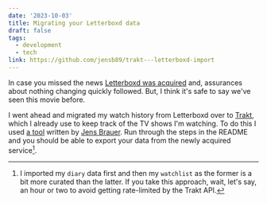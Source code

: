 ```yaml
---
date: '2023-10-03'
title: Migrating your Letterboxd data
draft: false
tags:
  - development
  - tech
link: https://github.com/jensb89/trakt---letterboxd-import
---
```

In case you missed the news [Letterboxd was acquired](https://www.nytimes.com/2023/09/29/business/media/letterboxd-new-owner.html) and, assurances about nothing changing quickly followed. But, I think it's safe to say we've seen this movie before.<!-- excerpt -->

I went ahead and migrated my watch history from Letterboxd over to [Trakt](https://trakt.tv), which I already use to keep track of the TV shows I'm watching. To do this I used [a tool](https://github.com/jensb89/trakt---letterboxd-import) written by [Jens Brauer](https://github.com/jensb89). Run through the steps in the README and you should be able to export your data from the newly acquired service[^1].

[^1]: I imported my `diary` data first and then my `watchlist` as the former is a bit more curated than the latter. If you take this approach, wait, let's say, an hour or two to avoid getting rate-limited by the Trakt API.
